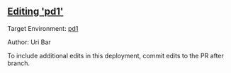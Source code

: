 ## [Editing 'pd1'](https://app-staging.salto.io/orgs/a90b9301-3fbb-465a-9e9f-c585ae34202d/envs/d74d16c5-0489-446a-8b6b-0b3cd3b57b93/deployments/b05970e2-bad8-444b-b6ba-5699a83e7a74)

Target Environment: [pd1](https://app-staging.salto.io/orgs/a90b9301-3fbb-465a-9e9f-c585ae34202d/envs/d74d16c5-0489-446a-8b6b-0b3cd3b57b93) 

Author: Uri Bar

To include additional edits in this deployment, commit edits to the PR after branch.